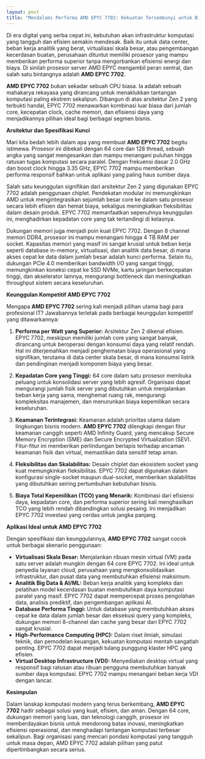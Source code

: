 ```yaml
---
layout: post
title: "Mendalami Performa AMD EPYC 7702: Kekuatan Tersembunyi untuk Bisnis Modern"
---
```


Di era digital yang serba cepat ini, kebutuhan akan infrastruktur komputasi yang tangguh dan efisien semakin mendesak. Baik itu untuk data center, beban kerja analitik yang berat, virtualisasi skala besar, atau pengembangan kecerdasan buatan, perusahaan dituntut memiliki prosesor yang mampu memberikan performa superior tanpa mengorbankan efisiensi energi dan biaya. Di sinilah prosesor server AMD EPYC mengambil peran sentral, dan salah satu bintangnya adalah **AMD EPYC 7702**.

**AMD EPYC 7702** bukan sekadar sebuah CPU biasa. Ia adalah sebuah mahakarya rekayasa yang dirancang untuk menaklukkan tantangan komputasi paling ekstrem sekalipun. Dibangun di atas arsitektur Zen 2 yang terbukti handal, EPYC 7702 menawarkan kombinasi luar biasa dari jumlah core, kecepatan clock, cache memori, dan efisiensi daya yang menjadikannya pilihan ideal bagi berbagai segmen bisnis.

**Arsitektur dan Spesifikasi Kunci**

Mari kita bedah lebih dalam apa yang membuat **AMD EPYC 7702** begitu istimewa. Prosesor ini dibekali dengan 64 core dan 128 thread, sebuah angka yang sangat mengesankan dan mampu menangani puluhan hingga ratusan tugas komputasi secara paralel. Dengan frekuensi dasar 2.0 GHz dan boost clock hingga 3.35 GHz, EPYC 7702 mampu memberikan performa responsif bahkan untuk aplikasi yang paling haus sumber daya.

Salah satu keunggulan signifikan dari arsitektur Zen 2 yang digunakan EPYC 7702 adalah penggunaan chiplet. Pendekatan modular ini memungkinkan AMD untuk mengintegrasikan sejumlah besar core ke dalam satu prosesor secara lebih efisien dan hemat biaya, sekaligus meningkatkan fleksibilitas dalam desain produk. EPYC 7702 memanfaatkan sepenuhnya keunggulan ini, menghadirkan kepadatan core yang tak tertandingi di kelasnya.

Dukungan memori juga menjadi poin kuat EPYC 7702. Dengan 8 channel memori DDR4, prosesor ini mampu menangani hingga 4 TB RAM per socket. Kapasitas memori yang masif ini sangat krusial untuk beban kerja seperti database in-memory, virtualisasi, dan analitik data besar, di mana akses cepat ke data dalam jumlah besar adalah kunci performa. Selain itu, dukungan PCIe 4.0 memberikan bandwidth I/O yang sangat tinggi, memungkinkan koneksi cepat ke SSD NVMe, kartu jaringan berkecepatan tinggi, dan akselerator lainnya, mengurangi bottleneck dan meningkatkan throughput sistem secara keseluruhan.

**Keunggulan Kompetitif AMD EPYC 7702**

Mengapa **AMD EPYC 7702** sering kali menjadi pilihan utama bagi para profesional IT? Jawabannya terletak pada berbagai keunggulan kompetitif yang ditawarkannya:

1.  **Performa per Watt yang Superior:** Arsitektur Zen 2 dikenal efisien. EPYC 7702, meskipun memiliki jumlah core yang sangat banyak, dirancang untuk beroperasi dengan konsumsi daya yang relatif rendah. Hal ini diterjemahkan menjadi penghematan biaya operasional yang signifikan, terutama di data center skala besar, di mana konsumsi listrik dan pendinginan menjadi komponen biaya yang besar.

2.  **Kepadatan Core yang Tinggi:** 64 core dalam satu prosesor membuka peluang untuk konsolidasi server yang lebih agresif. Organisasi dapat mengurangi jumlah fisik server yang dibutuhkan untuk menjalankan beban kerja yang sama, menghemat ruang rak, mengurangi kompleksitas manajemen, dan menurunkan biaya kepemilikan secara keseluruhan.

3.  **Keamanan Terintegrasi:** Keamanan adalah prioritas utama dalam lingkungan bisnis modern. **AMD EPYC 7702** dilengkapi dengan fitur keamanan canggih seperti AMD Infinity Guard, yang mencakup Secure Memory Encryption (SME) dan Secure Encrypted Virtualization (SEV). Fitur-fitur ini memberikan perlindungan berlapis terhadap ancaman keamanan fisik dan virtual, memastikan data sensitif tetap aman.

4.  **Fleksibilitas dan Skalabilitas:** Desain chiplet dan ekosistem socket yang kuat memungkinkan fleksibilitas. EPYC 7702 dapat digunakan dalam konfigurasi single-socket maupun dual-socket, memberikan skalabilitas yang dibutuhkan seiring pertumbuhan kebutuhan bisnis.

5.  **Biaya Total Kepemilikan (TCO) yang Menarik:** Kombinasi dari efisiensi daya, kepadatan core, dan performa superior sering kali menghasilkan TCO yang lebih rendah dibandingkan solusi pesaing. Ini menjadikan EPYC 7702 investasi yang cerdas untuk jangka panjang.

**Aplikasi Ideal untuk AMD EPYC 7702**

Dengan spesifikasi dan keunggulannya, **AMD EPYC 7702** sangat cocok untuk berbagai skenario penggunaan:

*   **Virtualisasi Skala Besar:** Menjalankan ribuan mesin virtual (VM) pada satu server adalah mungkin dengan 64 core EPYC 7702. Ini ideal untuk penyedia layanan cloud, perusahaan yang mengkonsolidasikan infrastruktur, dan pusat data yang membutuhkan efisiensi maksimum.
*   **Analitik Big Data & AI/ML:** Beban kerja analitik yang kompleks dan pelatihan model kecerdasan buatan membutuhkan daya komputasi paralel yang masif. EPYC 7702 dapat mempercepat proses pengolahan data, analisis prediktif, dan pengembangan aplikasi AI.
*   **Database Performa Tinggi:** Untuk database yang membutuhkan akses cepat ke data dalam jumlah besar dan eksekusi query yang kompleks, dukungan memori 8-channel dan cache yang besar dari EPYC 7702 sangat krusial.
*   **High-Performance Computing (HPC):** Dalam riset ilmiah, simulasi teknik, dan pemodelan keuangan, kekuatan komputasi mentah sangatlah penting. EPYC 7702 dapat menjadi tulang punggung klaster HPC yang efisien.
*   **Virtual Desktop Infrastructure (VDI):** Menyediakan desktop virtual yang responsif bagi ratusan atau ribuan pengguna membutuhkan banyak sumber daya komputasi. EPYC 7702 mampu menangani beban kerja VDI dengan lancar.

**Kesimpulan**

Dalam lanskap komputasi modern yang terus berkembang, **AMD EPYC 7702** hadir sebagai solusi yang kuat, efisien, dan aman. Dengan 64 core, dukungan memori yang luas, dan teknologi canggih, prosesor ini memberdayakan bisnis untuk mendorong batas inovasi, meningkatkan efisiensi operasional, dan menghadapi tantangan komputasi terbesar sekalipun. Bagi organisasi yang mencari pondasi komputasi yang tangguh untuk masa depan, AMD EPYC 7702 adalah pilihan yang patut dipertimbangkan secara serius.
